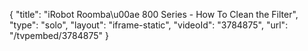 {
    "title": "iRobot Roomba\u00ae 800 Series - How To Clean the Filter",
    "type": "solo",
    "layout": "iframe-static",
    "videoId": "3784875",
    "url": "\/tvpembed\/3784875"
}